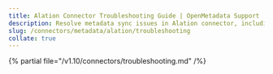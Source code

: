 ```yaml
---
title: Alation Connector Troubleshooting Guide | OpenMetadata Support
description: Resolve metadata sync issues in Alation connector, including authentication errors, sync gaps, and asset duplication.
slug: /connectors/metadata/alation/troubleshooting
collate: true
---
```


{% partial file="/v1.10/connectors/troubleshooting.md" /%}
